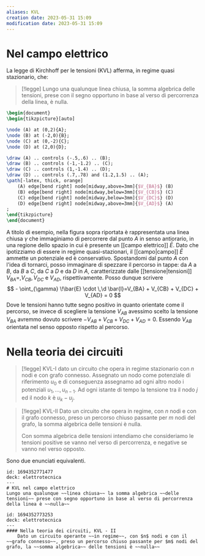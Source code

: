 ```yaml
---
aliases: KVL 
creation date: 2023-05-31 15:09
modification date: 2023-05-31 15:09
---
```


# Nel campo elettrico
La legge di Kirchhoff per le tensioni (KVL) afferma, in regime quasi stazionario, che:

>[!legge]
>Lungo una qualunque linea chiusa, la somma algebrica delle tensioni, prese con il segno opportuno in base al verso di percorrenza della linea, è nulla.

```tikz
\begin{document}
\begin{tikzpicture}[auto]

\node (A) at (0,2){A};
\node (B) at (-2,0){B};
\node (C) at (0,-2){C};
\node (D) at (2,0){D};

\draw (A) .. controls (-.5,.6) .. (B);
\draw (B) .. controls (-1,-1.2) .. (C);
\draw (C) .. controls (1,-1.4) .. (D);
\draw (D) .. controls (.7,.78) and (1.2,1.5) .. (A);
\path[-latex, thick, orange]
	(A) edge[bend right] node[midway,above=3mm]{$V_{BA}$} (B)
	(B) edge[bend right] node[midway,below=3mm]{$V_{CB}$} (C)
	(C) edge[bend right] node[midway,below=3mm]{$V_{DC}$} (D)
	(D) edge[bend right] node[midway,above=3mm]{$V_{AD}$} (A)
;
\end{tikzpicture}
\end{document}
```

A titolo di esempio, nella figura sopra riportata è rappresentata una linea chiusa $\gamma$ che immaginiamo di percorrere dal punto $A$ in senso antiorario, in una regione dello spazio in cui è presente un [[campo elettrico]] $\bar{E}$.
Dato che ipotizziamo di essere in regime quasi-stazionari, il [[campo|campo]] $\bar{E}$ ammette un potenziale ed è conservativo. Spostandomi dal punto $A$ con l'idea di tornarci, posso immaginare di spezzare il percorso in tappe: da $A$ a $B$, da $B$ a $C$, da $C$ a $D$ e da $D$ in $A$, caratterizzate dalle [[tensione|tensioni]] $V_{BA} =, V_{CB}, V_{DC}$ e $V_{AD}$, rispettivamente. Posso dunque scrivere
$$ - \oint_{\gamma} \!\bar{E} \cdot \,\d \bar{l}=V_{BA} + V_{CB} + V_{DC} + V_{AD} = 0  $$
Dove le tensioni hanno tutte segno positivo in quanto orientate come il percorso, se invece di scegliere la tensione $V_{AB}$ avessimo scelto la tensione $V_{BA}$ avremmo dovuto scrivere $-V_{AB} + V_{CB} + V_{DC} + V_{AD} = 0$. Essendo $V_{AB}$ orientata nel senso opposto rispetto al percorso.

# Nella teoria dei circuiti

>[!legge] KVL-I
>dato un circuito che opera in regime stazionario con $n$ nodi e con grafo connesso. Assegnato un nodo come potenziale di riferimento $u_{0}$ e di conseguenza assegnamo ad ogni altro nodo i potenziali $u_{1},\dots,u_{n-1}$. Ad ogni istante di tempo la tensione tra il nodo $j$ ed il nodo $k$ è $u_{k} - u_{j}$.

>[!legge] KVL-II
>Dato un circuito che opera in regime, con $n$ nodi e con il grafo connesso, preso un percorso chiuso passante per $m$ nodi del grafo, la somma algebrica delle tensioni è nulla.
>
>Con somma algebrica delle tensioni intendiamo che consideriamo le tensioni positive se vanno nel verso di percorrenza, e negative se vanno nel verso opposto.

Sono due enunciati equivalenti.


```anki
id: 1694352771477
deck: elettrotecnica
---
# KVL nel campo elettrico
Lungo una qualunque ~~linea chiusa~~ la somma algebrica ~~delle tensioni~~ prese con segno opportuno in base al verso di percorrenza della linea è ~~nulla~~

```


```anki
id: 1694352773253
deck: elettrotecnica
---
#### Nella teoria dei circuiti, KVL - II
	Dato un circuito operante ~~in regime~~, con $n$ nodi e con il ~~grafo connesso~~, preso un percorso chiuso passante per $m$ nodi del grafo, la ~~somma algebrica~~ delle tensioni è ~~nulla~~

```
